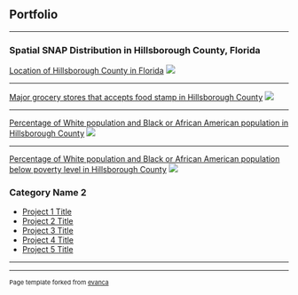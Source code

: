 ## Portfolio

---

### Spatial SNAP Distribution in Hillsborough County, Florida

[Location of Hillsborough County in Florida](/sample_page)
<img src="https://github.com/itaudotong/udotong6953.github.io/blob/master/images/map1.jpg?raw=true"/>

---
[Major grocery stores that accepts food stamp in Hillsborough County](/sample_page)
<img src="https://github.com/itaudotong/udotong6953.github.io/blob/master/images/map2.jpg?raw=true"/>

---
[Percentage of White population and Black or African American population in Hillsborough County](http://example.com/)
<img src="https://github.com/itaudotong/udotong6953.github.io/blob/master/images/map3.jpg?raw=true"/>

---

[Percentage of White population and Black or African American population below poverty level in Hillsborough County](http://example.com/)
<img src="https://github.com/itaudotong/udotong6953.github.io/blob/master/images/map4.jpg?raw=true"/>


### Category Name 2

- [Project 1 Title](https://github.com/itaudotong/udotong6953.github.io/blob/master/images/map1.jpg)
- [Project 2 Title](https://github.com/itaudotong/udotong6953.github.io/blob/master/images/map2.jpg)
- [Project 3 Title](https://github.com/itaudotong/udotong6953.github.io/blob/master/images/map3.jpg)
- [Project 4 Title](https://github.com/itaudotong/udotong6953.github.io/blob/master/images/map4.jpg)
- [Project 5 Title](https://github.com/itaudotong/udotong6953.github.io/blob/master/images/map5.jpg)

---




---
<p style="font-size:11px">Page template forked from <a href="https://github.com/evanca/quick-portfolio">evanca</a></p>
<!-- Remove above link if you don't want to attibute -->
